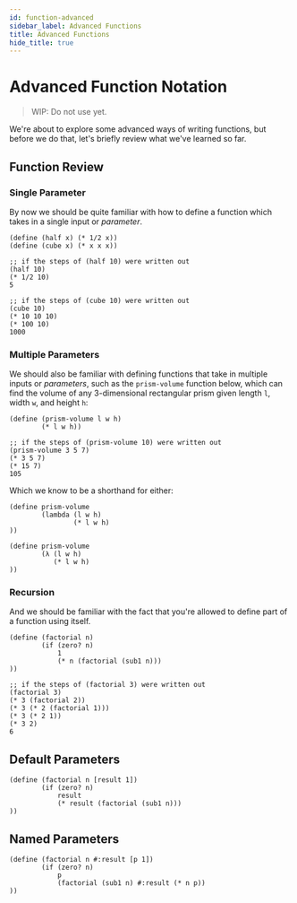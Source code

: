 ```yaml
---
id: function-advanced
sidebar_label: Advanced Functions
title: Advanced Functions
hide_title: true
---
```


# Advanced Function Notation

> WIP: Do not use yet.

We're about to explore some advanced ways of writing functions, but before we do
that, let's briefly review what we've learned so far.

## Function Review

### Single Parameter

By now we should be quite familiar with how to define a function which takes in
a single input or _parameter_.

``` racket
(define (half x) (* 1/2 x))
(define (cube x) (* x x x))

;; if the steps of (half 10) were written out
(half 10)
(* 1/2 10)
5

;; if the steps of (cube 10) were written out
(cube 10)
(* 10 10 10)
(* 100 10)
1000

```

### Multiple Parameters

We should also be familiar with defining functions that take in multiple inputs
or _parameters_, such as the `prism-volume` function below, which can find the
volume of any 3-dimensional rectangular prism given length `l`, width `w`, and
height `h`:

``` racket
(define (prism-volume l w h)
        (* l w h))

;; if the steps of (prism-volume 10) were written out
(prism-volume 3 5 7)
(* 3 5 7)
(* 15 7)
105
```

Which we know to be a shorthand for either:

``` racket
(define prism-volume
        (lambda (l w h)
                (* l w h)
))

(define prism-volume
        (λ (l w h)
           (* l w h)
))
```

### Recursion

And we should be familiar with the fact that you're allowed to define part of a
function using itself.

``` racket
(define (factorial n)
        (if (zero? n)
            1
            (* n (factorial (sub1 n)))
))

;; if the steps of (factorial 3) were written out
(factorial 3)
(* 3 (factorial 2))
(* 3 (* 2 (factorial 1)))
(* 3 (* 2 1))
(* 3 2)
6
```

## Default Parameters

``` racket
(define (factorial n [result 1])
        (if (zero? n)
            result
            (* result (factorial (sub1 n)))
))
```

## Named Parameters

``` racket
(define (factorial n #:result [p 1])
        (if (zero? n)
            p
            (factorial (sub1 n) #:result (* n p))
))
```